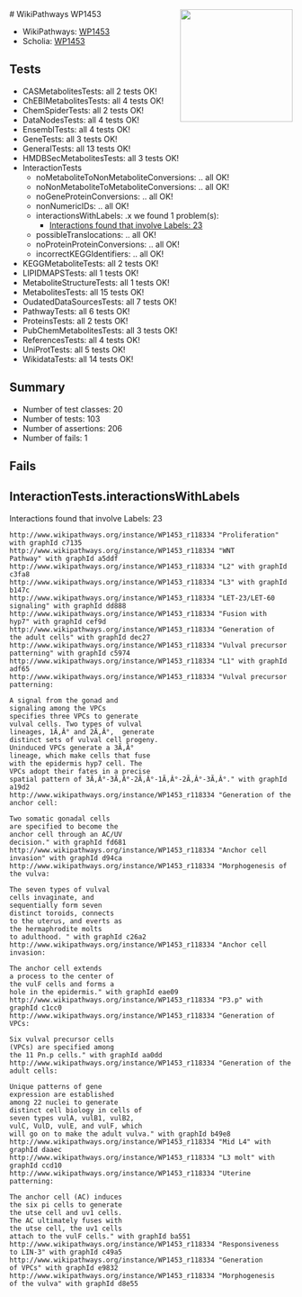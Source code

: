 <img style="float: right; width: 200px" src="https://upload.wikimedia.org/wikipedia/commons/thumb/8/83/Wplogo_with_text_500.png/640px-Wplogo_with_text_500.png" />
# WikiPathways WP1453

* WikiPathways: [WP1453](https://new.wikipathways.org/pathways/WP1453)
* Scholia: [WP1453](https://scholia.toolforge.org/wikipathways/WP1453)
## Tests
* CASMetabolitesTests: all 2 tests OK!
* ChEBIMetabolitesTests: all 4 tests OK!
* ChemSpiderTests: all 2 tests OK!
* DataNodesTests: all 4 tests OK!
* EnsemblTests: all 4 tests OK!
* GeneTests: all 3 tests OK!
* GeneralTests: all 13 tests OK!
* HMDBSecMetabolitesTests: all 3 tests OK!
* InteractionTests
    * noMetaboliteToNonMetaboliteConversions: .. all OK!
    * noNonMetaboliteToMetaboliteConversions: .. all OK!
    * noGeneProteinConversions: .. all OK!
    * nonNumericIDs: .. all OK!
    * interactionsWithLabels: .x we found 1 problem(s):
        * [Interactions found that involve Labels: 23](#fe97a8da)
    * possibleTranslocations: .. all OK!
    * noProteinProteinConversions: .. all OK!
    * incorrectKEGGIdentifiers: .. all OK!
* KEGGMetaboliteTests: all 2 tests OK!
* LIPIDMAPSTests: all 1 tests OK!
* MetaboliteStructureTests: all 1 tests OK!
* MetabolitesTests: all 15 tests OK!
* OudatedDataSourcesTests: all 7 tests OK!
* PathwayTests: all 6 tests OK!
* ProteinsTests: all 2 tests OK!
* PubChemMetabolitesTests: all 3 tests OK!
* ReferencesTests: all 4 tests OK!
* UniProtTests: all 5 tests OK!
* WikidataTests: all 14 tests OK!


## Summary

* Number of test classes: 20
* Number of tests: 103
* Number of assertions: 206
* Number of fails: 1

## Fails

<a name="fe97a8da" />

## InteractionTests.interactionsWithLabels

Interactions found that involve Labels: 23
```
http://www.wikipathways.org/instance/WP1453_r118334 "Proliferation" with graphId c7135
http://www.wikipathways.org/instance/WP1453_r118334 "WNT 
Pathway" with graphId a5ddf
http://www.wikipathways.org/instance/WP1453_r118334 "L2" with graphId c3fa8
http://www.wikipathways.org/instance/WP1453_r118334 "L3" with graphId b147c
http://www.wikipathways.org/instance/WP1453_r118334 "LET-23/LET-60
signaling" with graphId dd888
http://www.wikipathways.org/instance/WP1453_r118334 "Fusion with 
hyp7" with graphId cef9d
http://www.wikipathways.org/instance/WP1453_r118334 "Generation of
the adult cells" with graphId dec27
http://www.wikipathways.org/instance/WP1453_r118334 "Vulval precursor
patterning" with graphId c5974
http://www.wikipathways.org/instance/WP1453_r118334 "L1" with graphId adf65
http://www.wikipathways.org/instance/WP1453_r118334 "Vulval precursor patterning:

A signal from the gonad and 
signaling among the VPCs 
specifies three VPCs to generate 
vulval cells. Two types of vulval 
lineages, 1Ã‚Â° and 2Ã‚Â°,  generate 
distinct sets of vulval cell progeny. 
Uninduced VPCs generate a 3Ã‚Â° 
lineage, which make cells that fuse 
with the epidermis hyp7 cell. The 
VPCs adopt their fates in a precise 
spatial pattern of 3Ã‚Â°-3Ã‚Â°-2Ã‚Â°-1Ã‚Â°-2Ã‚Â°-3Ã‚Â°." with graphId a19d2
http://www.wikipathways.org/instance/WP1453_r118334 "Generation of the anchor cell:

Two somatic gonadal cells 
are specified to become the 
anchor cell through an AC/UV 
decision." with graphId fd681
http://www.wikipathways.org/instance/WP1453_r118334 "Anchor cell 
invasion" with graphId d94ca
http://www.wikipathways.org/instance/WP1453_r118334 "Morphogenesis of the vulva:

The seven types of vulval 
cells invaginate, and 
sequentially form seven 
distinct toroids, connects 
to the uterus, and everts as 
the hermaphrodite molts 
to adulthood. " with graphId c26a2
http://www.wikipathways.org/instance/WP1453_r118334 "Anchor cell invasion: 

The anchor cell extends 
a process to the center of 
the vulF cells and forms a 
hole in the epidermis." with graphId eae09
http://www.wikipathways.org/instance/WP1453_r118334 "P3.p" with graphId c1cc0
http://www.wikipathways.org/instance/WP1453_r118334 "Generation of VPCs:

Six vulval precursor cells 
(VPCs) are specified among 
the 11 Pn.p cells." with graphId aa0dd
http://www.wikipathways.org/instance/WP1453_r118334 "Generation of the adult cells:

Unique patterns of gene 
expression are established 
among 22 nuclei to generate 
distinct cell biology in cells of 
seven types vulA, vulB1, vulB2, 
vulC, VulD, vulE, and vulF, which 
will go on to make the adult vulva." with graphId b49e8
http://www.wikipathways.org/instance/WP1453_r118334 "Mid L4" with graphId daaec
http://www.wikipathways.org/instance/WP1453_r118334 "L3 molt" with graphId ccd10
http://www.wikipathways.org/instance/WP1453_r118334 "Uterine patterning:

The anchor cell (AC) induces 
the six pi cells to generate
the utse cell and uv1 cells. 
The AC ultimately fuses with 
the utse cell, the uv1 cells 
attach to the vulF cells." with graphId ba551
http://www.wikipathways.org/instance/WP1453_r118334 "Responsiveness 
to LIN-3" with graphId c49a5
http://www.wikipathways.org/instance/WP1453_r118334 "Generation 
of VPCs" with graphId e9832
http://www.wikipathways.org/instance/WP1453_r118334 "Morphogenesis
of the vulva" with graphId d8e55
```

